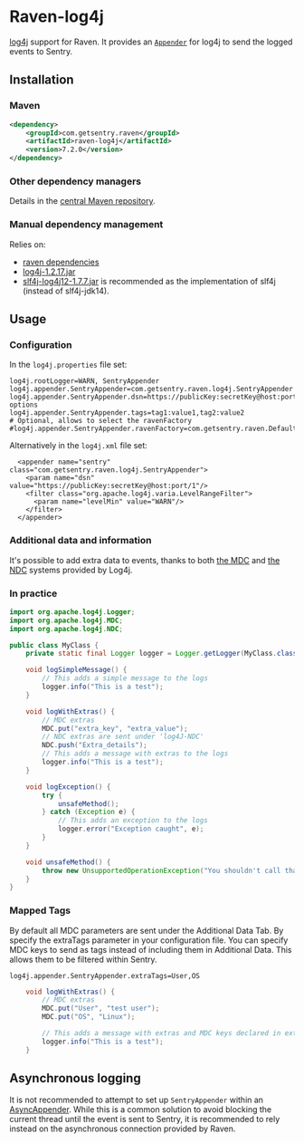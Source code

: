 # Raven-log4j
[log4j](https://logging.apache.org/log4j/1.2/) support for Raven.
It provides an [`Appender`](https://logging.apache.org/log4j/1.2/apidocs/org/apache/log4j/Appender.html)
for log4j to send the logged events to Sentry.

## Installation

### Maven
```xml
<dependency>
    <groupId>com.getsentry.raven</groupId>
    <artifactId>raven-log4j</artifactId>
    <version>7.2.0</version>
</dependency>
```

### Other dependency managers
Details in the [central Maven repository](https://search.maven.org/#artifactdetails%7Ccom.getsentry.raven%7Craven-log4j%7C7.2.0%7Cjar).

### Manual dependency management
Relies on:

 - [raven dependencies](../raven)
 - [log4j-1.2.17.jar](https://search.maven.org/#artifactdetails%7Clog4j%7Clog4j%7C1.2.17%7Cjar)
 - [slf4j-log4j12-1.7.7.jar](https://search.maven.org/#artifactdetails%7Corg.slf4j%7Cslf4j-log4j12%7C1.7.7%7Cjar)
 is recommended as the implementation of slf4j (instead of slf4j-jdk14).

## Usage
### Configuration
In the `log4j.properties` file set:

```properties
log4j.rootLogger=WARN, SentryAppender
log4j.appender.SentryAppender=com.getsentry.raven.log4j.SentryAppender
log4j.appender.SentryAppender.dsn=https://publicKey:secretKey@host:port/1?options
log4j.appender.SentryAppender.tags=tag1:value1,tag2:value2
# Optional, allows to select the ravenFactory
#log4j.appender.SentryAppender.ravenFactory=com.getsentry.raven.DefaultRavenFactory
```

Alternatively in the `log4j.xml` file set:

```
  <appender name="sentry" class="com.getsentry.raven.log4j.SentryAppender">
    <param name="dsn" value="https://publicKey:secretKey@host:port/1"/>
    <filter class="org.apache.log4j.varia.LevelRangeFilter">
      <param name="levelMin" value="WARN"/>
    </filter>
  </appender>
```

### Additional data and information
It's possible to add extra data to events,
thanks to both [the MDC](https://logging.apache.org/log4j/1.2/apidocs/org/apache/log4j/MDC.html)
and [the NDC](https://logging.apache.org/log4j/1.2/apidocs/org/apache/log4j/NDC.html) systems provided by Log4j.

### In practice
```java
import org.apache.log4j.Logger;
import org.apache.log4j.MDC;
import org.apache.log4j.NDC;

public class MyClass {
    private static final Logger logger = Logger.getLogger(MyClass.class);

    void logSimpleMessage() {
        // This adds a simple message to the logs
        logger.info("This is a test");
    }

    void logWithExtras() {
        // MDC extras
        MDC.put("extra_key", "extra_value");
        // NDC extras are sent under 'log4J-NDC'
        NDC.push("Extra_details");
        // This adds a message with extras to the logs
        logger.info("This is a test");
    }

    void logException() {
        try {
            unsafeMethod();
        } catch (Exception e) {
            // This adds an exception to the logs
            logger.error("Exception caught", e);
        }
    }

    void unsafeMethod() {
        throw new UnsupportedOperationException("You shouldn't call that");
    }
}
```

### Mapped Tags
By default all MDC parameters are sent under the Additional Data Tab. By specify the extraTags parameter in your
configuration file. You can specify MDC keys to send as tags instead of including them in Additional Data.
This allows them to be filtered within Sentry.

```properties
log4j.appender.SentryAppender.extraTags=User,OS
```
```java
    void logWithExtras() {
        // MDC extras
        MDC.put("User", "test user");
        MDC.put("OS", "Linux");

        // This adds a message with extras and MDC keys declared in extraTags as tags to Sentry
        logger.info("This is a test");
    }
```

## Asynchronous logging
It is not recommended to attempt to set up `SentryAppender` within an
[AsyncAppender](https://logging.apache.org/log4j/1.2/apidocs/org/apache/log4j/AsyncAppender.html).
While this is a common solution to avoid blocking the current thread until the
event is sent to Sentry, it is recommended to rely instead on the asynchronous
connection provided by Raven.
